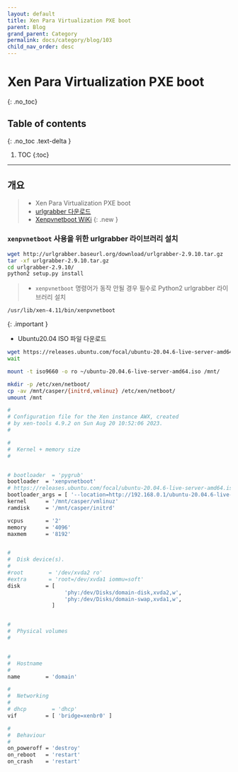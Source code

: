 ```yaml
---
layout: default
title: Xen Para Virtualization PXE boot
parent: Blog
grand_parent: Category
permalink: docs/category/blog/103
child_nav_order: desc
---
```

# Xen Para Virtualization PXE boot
{: .no_toc}

## Table of contents
{: .no_toc .text-delta }

1. TOC
{:toc}

---
## 개요

> - Xen Para Virtualization PXE boot
> - [urlgrabber 다운로드](http://urlgrabber.baseurl.org/download/)
> - [Xenpvnetboot WiKi](https://wiki.xenproject.org/wiki/Xenpvnetboot)
{: .new }

### `xenpvnetboot` 사용을 위한 urlgrabber 라이브러리 설치

```bash
wget http://urlgrabber.baseurl.org/download/urlgrabber-2.9.10.tar.gz
tar -xf urlgrabber-2.9.10.tar.gz
cd urlgrabber-2.9.10/
python2 setup.py install
```

> - `xenpvnetboot` 명령어가 동작 안될 경우 필수로 Python2 urlgrabber 라이브러리 설치
```bash
/usr/lib/xen-4.11/bin/xenpvnetboot
```
>
{: .important }

- Ubuntu20.04 ISO 파일 다운로드

```bash
wget https://releases.ubuntu.com/focal/ubuntu-20.04.6-live-server-amd64.iso -O ~/
wait

mount -t iso9660 -o ro ~/ubuntu-20.04.6-live-server-amd64.iso /mnt/

mkdir -p /etc/xen/netboot/
cp -av /mnt/casper/{initrd,vmlinuz} /etc/xen/netboot/
umount /mnt
```

```bash
#
# Configuration file for the Xen instance AWX, created
# by xen-tools 4.9.2 on Sun Aug 20 10:52:06 2023.
#

#
#  Kernel + memory size
#


# bootloader  = 'pygrub'
bootloader  = 'xenpvnetboot'
# https://releases.ubuntu.com/focal/ubuntu-20.04.6-live-server-amd64.iso
bootloader_args = [ '--location=http://192.168.0.1/ubuntu-20.04.6-live-server-amd64.iso' ]
kernel      = '/mnt/casper/vmlinuz'
ramdisk     = '/mnt/casper/initrd'

vcpus       = '2'
memory      = '4096'
maxmem      = '8192'


#
#  Disk device(s).
#
#root        = '/dev/xvda2 ro'
#extra       = 'root=/dev/xvda1 iommu=soft'
disk        = [
                  'phy:/dev/Disks/domain-disk,xvda2,w',
                  'phy:/dev/Disks/domain-swap,xvda1,w',
              ]


#
#  Physical volumes
#


#
#  Hostname
#
name        = 'domain'

#
#  Networking
#
# dhcp        = 'dhcp'
vif         = [ 'bridge=xenbr0' ]

#
#  Behaviour
#
on_poweroff = 'destroy'
on_reboot   = 'restart'
on_crash    = 'restart'
```
